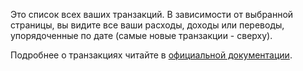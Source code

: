 Это список всех ваших транзакций. В зависимости от выбранной страницы, вы видите все ваши расходы, доходы или переводы, упорядоченные по дате (самые новые транзакции - сверху).

Подробнее о транзакциях читайте в [официальной документации](https://docs.firefly-iii.org/concepts/transactions).